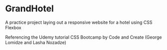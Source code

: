 # GrandHotel

A practice project laying out a responsive website for a hotel using CSS Flexbox

Referencing the Udemy tutorial CSS Bootcamp by Code and Create (George Lomidze and Lasha Nozadze)
